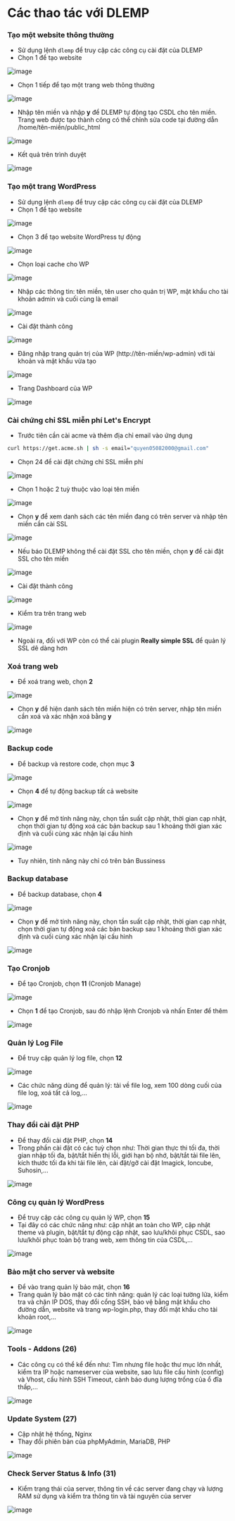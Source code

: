 # Các thao tác với DLEMP
### Tạo một website thông thường
- Sử dụng lệnh ```dlemp``` để truy cập các công cụ cài đặt của DLEMP
- Chọn 1 để tạo website

![image](./image/DLEMP%206.png)

- Chọn 1 tiếp để tạo một trang web thông thường

![image](./image/DLEMP%207.png)

- Nhập tên miền và nhập **y** để DLEMP tự động tạo CSDL cho tên miền. Trang web được tạo thành công có thể chỉnh sửa code tại đường dẫn /home/tên-miền/public_html

![image](./image/DLEMP%208.png)

- Kết quả trên trình duyệt

![image](./image/DLEMP%209.png)

### Tạo một trang WordPress
- Sử dụng lệnh ```dlemp``` để truy cập các công cụ cài đặt của DLEMP
- Chọn 1 để tạo website

![image](./image/DLEMP%206.png)

- Chọn 3 để tạo website WordPress tự động

![image](./image/DLEMP%2010.png)

- Chọn loại cache cho WP

![image](./image/DLEMP%2011.png)

- Nhập các thông tin: tên miền, tên user cho quản trị WP, mật khẩu cho tài khoản admin và cuối cùng là email

![image](./image/DLEMP%2012.png)

- Cài đặt thành công

![image](./image/DLEMP%2013.png)

- Đăng nhập trang quản trị của WP (http://tên-miền/wp-admin) với tài khoản và mật khẩu vừa tạo

![image](./image/DLEMP%2014.png)

- Trang Dashboard của WP

![image](./image/DLEMP%2015.png)

### Cài chứng chỉ SSL miễn phí Let's Encrypt
- Trước tiên cần cài acme và thêm địa chỉ email vào ứng dụng
```sh
curl https://get.acme.sh | sh -s email="quyen05082000@gmail.com"
```

- Chọn 24 để cài đặt chứng chỉ SSL miễn phí

![image](./image/DLEMP%2016.png)

- Chọn 1 hoặc 2 tuỳ thuộc vào loại tên miền

![image](./image/DLEMP%2017.png)

- Chọn **y** để xem danh sách các tên miền đang có trên server và nhập tên miền cần cài SSL

![image](./image/DLEMP%2018.png)

- Nếu báo DLEMP không thể cài đặt SSL cho tên miền, chọn **y** để cài đặt SSL cho tên miền

![image](./image/DLEMP%2019.png)

- Cài đặt thành công

![image](./image/DLEMP%2020.png)

- Kiểm tra trên trang web

![image](./image/DLEMP%2021.png)

- Ngoài ra, đối với WP còn có thể cài plugin **Really simple SSL** để quản lý SSL dê dàng hơn

### Xoá trang web
- Để xoá trang web, chọn **2**

![image](./image/DLEMP%2022.png)

- Chọn **y** để hiện danh sách tên miền hiện có trên server, nhập tên miền cần xoá và xác nhận xoá bằng **y**

![image](./image/DLEMP%2023.png)

### Backup code
- Để backup và restore code, chọn mục **3**

![image](./image/DLEMP%2024.png)

- Chọn **4** để tự động backup tất cả website

![image](./image/DLEMP%2025.png)

- Chọn **y** để mở tính năng này, chọn tần suất cập nhật, thời gian cạp nhật, chọn thời gian tự động xoá các bản backup sau 1 khoảng thời gian xác định và cuối cùng xác nhận lại cấu hình

![image](./image/DLEMP%2026.png)

- Tuy nhiên, tính năng này chỉ có trên bản Bussiness

### Backup database
- Để backup database, chọn **4**

![image](./image/DLEMP%2027.png)

- Chọn **y** để mở tính năng này, chọn tần suất cập nhật, thời gian cạp nhật, chọn thời gian tự động xoá các bản backup sau 1 khoảng thời gian xác định và cuối cùng xác nhận lại cấu hình

![image](./image/DLEMP%2028.png)

### Tạo Cronjob
- Để tạo Cronjob, chọn **11** (Cronjob Manage)

![image](./image/DLEMP%2029.png)

- Chọn **1** để tạo Cronjob, sau đó nhập lệnh Cronjob và nhấn Enter để thêm

![image](./image/DLEMP%2030.png)

### Quản lý Log File
- Để truy cập quản lý log file, chọn **12**

![image](./image/DLEMP%2031.png)

- Các chức năng dùng để quản lý: tải về file log, xem 100 dòng cuối của file log, xoá tất cả log,...

![image](./image/DLEMP%2032.png)

### Thay đổi cài đặt PHP
- Để thay đổi cài đặt PHP, chọn **14**
- Trong phần cài đặt có các tuỳ chọn như: Thời gian thực thi tối đa, thời gian nhập tối đa, bật/tắt hiển thị lỗi, giới hạn bộ nhớ, bật/tắt tải file lên, kích thước tối đa khi tải file lên, cài đặt/gỡ cài đặt Imagick, Ioncube, Suhosin,...

![image](./image/DLEMP%2033.png)

### Công cụ quản lý WordPress
- Để truy cập các công cụ quản lý WP, chọn **15**
- Tại đây có các chức năng như: cập nhật an toàn cho WP, cập nhật theme và plugin, bật/tắt tự động cập nhật, sao lưu/khôi phục CSDL, sao lưu/khôi phục toàn bộ trang web, xem thông tin của CSDL,...

![image](./image/DLEMP%2034.png)

### Bảo mật cho server và website
- Để vào trang quản lý bảo mật, chọn **16**
- Trang quản lý bảo mật có các tính năng: quản lý các loại tường lửa, kiểm tra và chặn IP DOS, thay đổi cổng SSH, bảo vệ bằng mật khẩu cho đường dẫn, website và trang wp-login.php, thay đổi mật khẩu cho tài khoản root,...

![image](./image/DLEMP%2035.png)

### Tools - Addons (26)
- Các công cụ có thể kể đến như: Tìm nhưng file hoặc thư mục lớn nhất, kiểm tra IP hoặc nameserver của website, sao lưu file cấu hình (config) và Vhost, cấu hình SSH Timeout, cảnh báo dung lượng trống của ổ đĩa thấp,...

![image](./image/DLEMP%2036.png)

### Update System (27)
- Cập nhật hệ thống, Nginx
- Thay đổi phiên bản của phpMyAdmin, MariaDB, PHP

![image](./image/DLEMP%2037.png)

### Check Server Status & Info (31)
- Kiểm trạng thái của server, thông tin về các server đang chạy và lượng RAM sử dụng và kiểm tra thông tin và tài nguyên của server

![image](./image/DLEMP%2038.png)